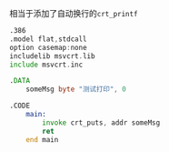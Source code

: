 相当于添加了自动换行的`crt_printf`

```asm
.386
.model flat,stdcall
option casemap:none
includelib msvcrt.lib
include msvcrt.inc

.DATA
    someMsg byte "测试打印", 0	

.CODE
    main:
        invoke crt_puts, addr someMsg
        ret
    end main
```

